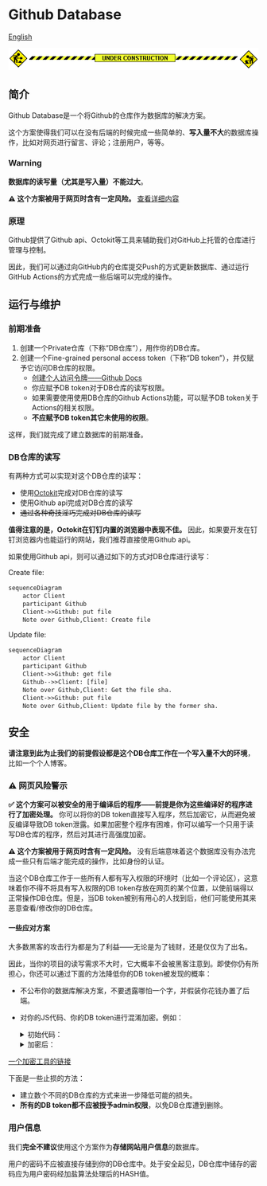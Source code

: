 # Github Database

[English](README_EN.md)

![under construction](images/under-construction.gif)

## 简介

Github Database是一个将Github的仓库作为数据库的解决方案。

这个方案使得我们可以在没有后端的时候完成一些简单的、**写入量不大**的数据库操作，比如对网页进行留言、评论；注册用户，等等。

### Warning

**数据库的读写量（尤其是写入量）不能过大**。

**⚠️ 这个方案被用于网页时含有一定风险。** [查看详细内容](#safety-warning)


### 原理

Github提供了Github api、Octokit等工具来辅助我们对GitHub上托管的仓库进行管理与控制。

因此，我们可以通过向GitHub内的仓库提交Push的方式更新数据库、通过运行GitHub Actions的方式完成一些后端可以完成的操作。

## 运行与维护

### 前期准备

1. 创建一个Private仓库（下称“DB仓库”），用作你的DB仓库。
2. 创建一个Fine-grained personal access token（下称“DB token”），并仅赋予它访问DB仓库的权限。
    - [创建个人访问令牌——Github Docs](https://docs.github.com/zh/authentication/keeping-your-account-and-data-secure/creating-a-personal-access-token)
    - 你应赋予DB token对于DB仓库的读写权限。
    - 如果需要使用使用DB仓库的Github Actions功能，可以赋予DB token关于Actions的相关权限。
    - **不应赋予DB token其它未使用的权限**。

这样，我们就完成了建立数据库的前期准备。

### DB仓库的读写

有两种方式可以实现对这个DB仓库的读写：

- 使用[Octokit](https://github.com/octokit)完成对DB仓库的读写
- 使用Github api完成对DB仓库的读写
- ~~通过各种奇技淫巧完成对DB仓库的读写~~

**值得注意的是，Octokit在钉钉内置的浏览器中表现不佳。** 因此，如果要开发在钉钉浏览器内也能运行的网站，我们推荐直接使用Github api。

如果使用Github api，则可以通过如下的方式对DB仓库进行读写：

Create file:
```mermaid
sequenceDiagram
    actor Client
    participant Github
    Client->>Github: put file
    Note over Github,Client: Create file
```

Update file:

```mermaid
sequenceDiagram
    actor Client
    participant Github
    Client->>Github: get file
    Github-->>Client: [file]
    Note over Github,Client: Get the file sha.
    Client->>Github: put file
    Note over Github,Client: Update file by the former sha.
```

<span id="safety-warning">

## 安全

**请注意到此为止我们的前提假设都是这个DB仓库工作在一个写入量不大的环境**，比如一个个人博客。

### ⚠️ 网页风险警示

**✅ 这个方案可以被安全的用于编译后的程序——前提是你为这些编译好的程序进行了加密处理。** 你可以将你的DB token直接写入程序，然后加密它，从而避免被反编译导致DB token泄露。如果加密整个程序有困难，你可以编写一个只用于读写DB仓库的程序，然后对其进行高强度加密。

**⚠️ 这个方案被用于网页时含有一定风险。** 没有后端意味着这个数据库没有办法完成一些只有后端才能完成的操作，比如身份的认证。

当这个DB仓库工作于一些所有人都有写入权限的环境时（比如一个评论区），这意味着你不得不将具有写入权限的DB token存放在网页的某个位置，以使前端得以正常操作DB仓库。但是，当DB token被别有用心的人找到后，他们可能使用其来恶意查看/修改你的DB仓库。

#### 一些应对方案

大多数黑客的攻击行为都是为了利益——无论是为了钱财，还是仅仅为了出名。

因此，当你的项目的读写需求不大时，它大概率不会被黑客注意到。即使你仍有所担心，你还可以通过下面的方法降低你的DB token被发现的概率：

- 不公布你的数据库解决方案，不要透露哪怕一个字，并假装你花钱办置了后端。
- 对你的JS代码、你的DB token进行混淆加密。例如：

    <details>
    <summary>初始代码：</summary>

    ```Javascript
    // base64 encoded
    var token = "dfghjkjdhstxgdshxjuhygDRFGYHBDFGYHUJNSBVGYHBDgvbhJNHvvUDHBJmgGHjBh"
    ...
    function updateDB(){
        fetch("https://api.github.com/repos/{ Owner }/{ Repo }/contents/" + fileName, {
            method: "put",
            headers: {
                Authorization: "token " + b64DecodeUnicode(token),
                Accept: "application/vnd.github.v3+json"
            },
            body: ...,
        });
    }
    ```
    </details>

    <details>
    <summary>加密后：</summary>

    ```
    // Magic. Do not touch.
    [][(![]+[])[!+[]+!![]+!![]]+([]+{})[+!![]]+(!![]+[])[+!![]]+(!![]+[])[+[]]][([]+{})[!+[]+!![]+!![]+!![]+!![]]+([]+{})[+!![]]+([][[]]+[])[+!![]]+(![]+[])[!+[]+!![]+!![]]+(!![]+[])[+[]]+(!![]+[])[+!![]]+([][[]]+[])[+[]]+([]+{})[!+[]+!![]+!![]+!![]+!![]]+(!![]+[])[+[]]+([]+{})[+!![]]+(!![]+[])[+!![]]](([]+[][(![]+[])[!+[]+!![]+!![]]+([]+...//（太长了，后略）
    ```
    </details>

[一个加密工具的链接](https://www.sojson.com/jsfuck.html)

下面是一些止损的方法：

- 建立数个不同的DB仓库的方式来进一步降低可能的损失。
- **所有的DB token都不应被授予admin权限**，以免DB仓库遭到删除。

### 用户信息

我们**完全不建议**使用这个方案作为**存储网站用户信息**的数据库。

用户的密码不应被直接存储到你的DB仓库中。处于安全起见，DB仓库中储存的密码应为用户密码经加盐算法处理后的HASH值。
